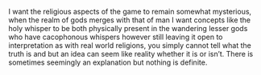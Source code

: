 I want the religious aspects of the game to remain somewhat mysterious, when the realm of gods merges with that of man I want concepts like the holy whisper to be both physically present in the wandering lesser gods who have cacophonous whispers however still leaving it open to interpretation as with real world religions, you simply cannot tell what the truth is and but an idea can seem like reality whether it is or isn’t.  There is sometimes seemingly an explanation but nothing is definite. 